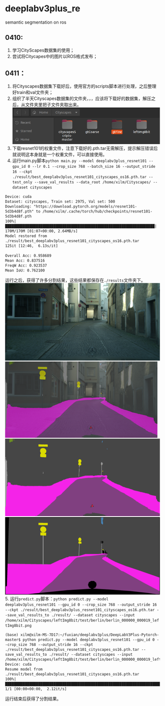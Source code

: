 # deeplabv3plus_re
semantic segmentation on ros  
## 0410:  
1. 学习CityScapes数据集的使用；  
2. 尝试将Citycapes中的图片以ROS格式发布；  
## 0411：  
1. 将Cityscapes数据集下载好后，使用官方的scripts脚本进行处理，之后整理好train和val文件夹；  
2. 组织了半天Cityscapes数据集的文件夹，，，应该将下载好的数据集，解压之后，从文件夹里把子文件夹取出来。  
![](https://github.com/XxxuLimei/deeplabv3plus_re/blob/main/pictures/WeChat%20Image_20230411185142.png)  
3. 下载resnet101的权重文件，注意下载好的.pth.tar无需解压，提示解压错误后就说明这本身就是一个权重文件，可以直接使用。  
4. 运行main.py脚本`python main.py --model deeplabv3plus_resnet101 --gpu_id 0 --lr 0.1 --crop_size 768 --batch_size 16 --output_stride 16 --ckpt ./result/best_deeplabv3plus_resnet101_cityscapes_os16.pth.tar --test_only --save_val_results --data_root /home/xilm/Cityscapes/ --dataset cityscapes`  
```
Device: cuda
Dataset: cityscapes, Train set: 2975, Val set: 500
Downloading: "https://download.pytorch.org/models/resnet101-5d3b4d8f.pth" to /home/xilm/.cache/torch/hub/checkpoints/resnet101-5d3b4d8f.pth
100%|████████████████████████████████████████████████████████████████████| 170M/170M [01:07<00:00, 2.64MB/s]
Model restored from ./result/best_deeplabv3plus_resnet101_cityscapes_os16.pth.tar
125it [12:46,  6.13s/it]

Overall Acc: 0.958689
Mean Acc: 0.837516
FreqW Acc: 0.923537
Mean IoU: 0.762100
```  
运行之后，获得了许多分割结果，这些结果都保存在`./results`文件夹下。  
![](https://github.com/XxxuLimei/deeplabv3plus_re/blob/main/pictures/7_image.png)  
![](https://github.com/XxxuLimei/deeplabv3plus_re/blob/main/pictures/7_overlay.png)  
![](https://github.com/XxxuLimei/deeplabv3plus_re/blob/main/pictures/7_pred.png)  
![](https://github.com/XxxuLimei/deeplabv3plus_re/blob/main/pictures/7_target.png)  
5. 运行`predict.py`脚本：`python predict.py --model deeplabv3plus_resnet101 --gpu_id 0 --crop_size 768 --output_stride 16 --ckpt ./result/best_deeplabv3plus_resnet101_cityscapes_os16.pth.tar --save_val_results_to ./result/ --dataset cityscapes --input /home/xilm/Cityscapes/leftImg8bit/test/berlin/berlin_000000_000019_leftImg8bit.png`  
```
(base) xilm@xilm-MS-7D17:~/fuxian/deeplabv3plus/DeepLabV3Plus-Pytorch-master$ python predict.py --model deeplabv3plus_resnet101 --gpu_id 0 --crop_size 768 --output_stride 16 --ckpt ./result/best_deeplabv3plus_resnet101_cityscapes_os16.pth.tar --save_val_results_to ./result/ --dataset cityscapes --input /home/xilm/Cityscapes/leftImg8bit/test/berlin/berlin_000000_000019_leftImg8bit.png
Device: cuda
Resume model from ./result/best_deeplabv3plus_resnet101_cityscapes_os16.pth.tar
100%|█████████████████████████████████████████████████████████████████████████| 1/1 [00:00<00:00,  2.12it/s]
```  
运行结束后获得了分割结果。  
![]()  
![]()  
